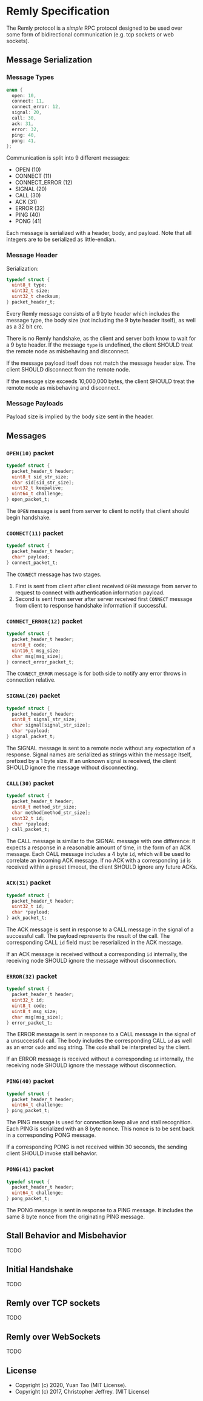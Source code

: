 # Remly Specification

The Remly protocol is a _simple_ RPC protocol designed to be used over some form of bidirectional communication (e.g.
tcp sockets or web sockets).

## Message Serialization

### Message Types

```c
enum {
  open: 10,
  connect: 11,
  connect_error: 12,
  signal: 20,
  call: 30,
  ack: 31,
  error: 32,
  ping: 40,
  pong: 41,
};
```

Communication is split into 9 different messages:

- OPEN (10)
- CONNECT (11)
- CONNECT_ERROR (12)
- SIGNAL (20)
- CALL (30)
- ACK (31)
- ERROR (32)
- PING (40)
- PONG (41)

Each message is serialized with a header, body, and payload. Note that all integers are to be serialized as
little-endian.

### Message Header

Serialization:

```c
typedef struct {
  uint8_t type;
  uint32_t size;
  uint32_t checksum;
} packet_header_t;
```

Every Remly message consists of a 9 byte header which includes the message type, the body size (not including the 9 byte
header itself), as well as a 32 bit crc.

There is no Remly handshake, as the client and server both know to wait for a 9 byte header. If the message `type` is
undefined, the client SHOULD treat the remote node as misbehaving and disconnect.

If the message payload itself does not match the message header size. The client SHOULD disconnect from the remote node.

If the message size exceeds 10,000,000 bytes, the client SHOULD treat the remote node as misbehaving and disconnect.

### Message Payloads

Payload size is implied by the body size sent in the header.

## Messages

### `OPEN(10)` packet

```c
typedef struct {
  packet_header_t header;
  uint8_t sid_str_size;
  char sid[sid_str_size];
  uint32_t keepalive;
  uint64_t challenge;
} open_packet_t;
```

The `OPEN` message is sent from server to client to notify that client should begin handshake.

### `COONECT(11)` packet

```c
typedef struct {
  packet_header_t header;
  char* payload;
} connect_packet_t;
```

The `CONNECT` message has two stages.

1. First is sent from client after client received `OPEN` message from server to request to connect with authentication
   information payload.
2. Second is sent from server after server received first `CONNECT` message from client to response handshake
   information if successful.

### `CONNECT_ERROR(12)` packet

```c
typedef struct {
  packet_header_t header;
  uint8_t code;
  uint16_t msg_size;
  char msg[msg_size];
} connect_error_packet_t;
```

The `CONNECT_ERROR` message is for both side to notify any error throws in connection relative.

### `SIGNAL(20)` packet

```c
typedef struct {
  packet_header_t header;
  uint8_t signal_str_size;
  char signal[signal_str_size];
  char *payload;
} signal_packet_t;
```

The SIGNAL message is sent to a remote node without any expectation of a response. Signal names are serialized as
strings within the message itself, prefixed by a 1 byte size. If an unknown signal is received, the client SHOULD ignore
the message without disconnecting.

### `CALL(30)` packet

```c
typedef struct {
  packet_header_t header;
  uint8_t method_str_size;
  char method[method_str_size];
  uint32_t id;
  char *payload;
} call_packet_t;
```

The CALL message is similar to the SIGNAL message with one difference: it expects a response in a reasonable amount of
time, in the form of an ACK message. Each CALL message includes a 4 byte `id`, which will be used to correlate an
incoming ACK message. If no ACK with a corresponding `id` is received within a preset timeout, the client SHOULD ignore
any future ACKs.

### `ACK(31)` packet

```c
typedef struct {
  packet_header_t header;
  uint32_t id;
  char *payload;
} ack_packet_t;
```

The ACK message is sent in response to a CALL message in the signal of a successful call. The payload represents the
result of the call. The corresponding CALL `id` field must be reserialized in the ACK message.

If an ACK message is received without a corresponding `id` internally, the receiving node SHOULD ignore the message
without disconnection.

### `ERROR(32)` packet

```c
typedef struct {
  packet_header_t header;
  uint32_t id;
  uint8_t code;
  uint8_t msg_size;
  char msg[msg_size];
} error_packet_t;
```

The ERROR message is sent in response to a CALL message in the signal of a unsuccessful call. The body includes the
corresponding CALL `id` as well as an error `code` and `msg` string. The `code` shall be interpreted by the client.

If an ERROR message is received without a corresponding `id` internally, the receiving node SHOULD ignore the message
without disconnection.

### `PING(40)` packet

```c
typedef struct {
  packet_header_t header;
  uint64_t challenge;
} ping_packet_t;
```

The PING message is used for connection keep alive and stall recognition. Each PING is serialized with an 8 byte nonce.
This nonce is to be sent back in a corresponding PONG message.

If a corresponding PONG is not received within 30 seconds, the sending client SHOULD invoke stall behavior.

### `PONG(41)` packet

```c
typedef struct {
  packet_header_t header;
  uint64_t challenge;
} pong_packet_t;
```

The PONG message is sent in response to a PING message. It includes the same 8 byte nonce from the originating PING
message.

## Stall Behavior and Misbehavior

TODO

## Initial Handshake

TODO

## Remly over TCP sockets

TODO

## Remly over WebSockets

TODO

## License

- Copyright (c) 2020, Yuan Tao (MIT License).
- Copyright (c) 2017, Christopher Jeffrey. (MIT License)
